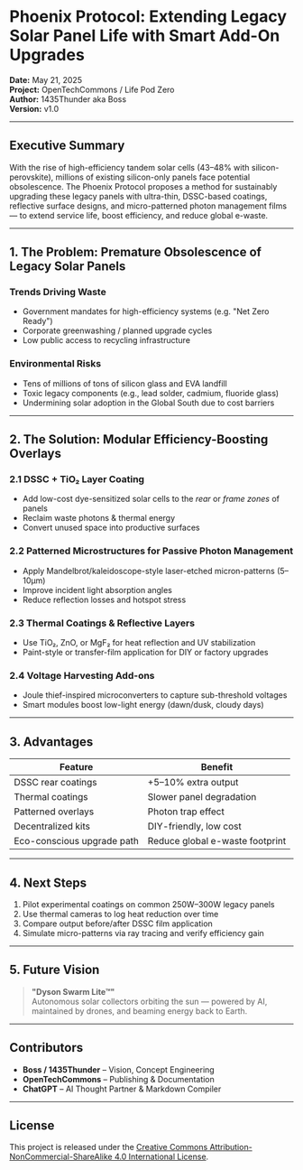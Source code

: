 # Phoenix Protocol: Extending Legacy Solar Panel Life with Smart Add-On Upgrades

**Date:** May 21, 2025  
**Project:** OpenTechCommons / Life Pod Zero  
**Author:** 1435Thunder aka Boss  
**Version:** v1.0  

---

## Executive Summary

With the rise of high-efficiency tandem solar cells (43–48% with silicon-perovskite), millions of existing silicon-only panels face potential obsolescence. The Phoenix Protocol proposes a method for sustainably upgrading these legacy panels with ultra-thin, DSSC-based coatings, reflective surface designs, and micro-patterned photon management films — to extend service life, boost efficiency, and reduce global e-waste.

---

## 1. The Problem: Premature Obsolescence of Legacy Solar Panels

### Trends Driving Waste
- Government mandates for high-efficiency systems (e.g. "Net Zero Ready")
- Corporate greenwashing / planned upgrade cycles
- Low public access to recycling infrastructure

### Environmental Risks
- Tens of millions of tons of silicon glass and EVA landfill
- Toxic legacy components (e.g., lead solder, cadmium, fluoride glass)
- Undermining solar adoption in the Global South due to cost barriers

---

## 2. The Solution: Modular Efficiency-Boosting Overlays

### 2.1 DSSC + TiO₂ Layer Coating
- Add low-cost dye-sensitized solar cells to the *rear* or *frame zones* of panels
- Reclaim waste photons & thermal energy
- Convert unused space into productive surfaces

### 2.2 Patterned Microstructures for Passive Photon Management
- Apply Mandelbrot/kaleidoscope-style laser-etched micron-patterns (5–10µm)
- Improve incident light absorption angles
- Reduce reflection losses and hotspot stress

### 2.3 Thermal Coatings & Reflective Layers
- Use TiO₂, ZnO, or MgF₂ for heat reflection and UV stabilization
- Paint-style or transfer-film application for DIY or factory upgrades

### 2.4 Voltage Harvesting Add-ons
- Joule thief-inspired microconverters to capture sub-threshold voltages
- Smart modules boost low-light energy (dawn/dusk, cloudy days)

---

## 3. Advantages

| Feature                     | Benefit |
|----------------------------|---------|
| DSSC rear coatings         | +5–10% extra output |
| Thermal coatings           | Slower panel degradation |
| Patterned overlays         | Photon trap effect |
| Decentralized kits         | DIY-friendly, low cost |
| Eco-conscious upgrade path | Reduce global e-waste footprint |

---

## 4. Next Steps

1. Pilot experimental coatings on common 250W–300W legacy panels
2. Use thermal cameras to log heat reduction over time
3. Compare output before/after DSSC film application
4. Simulate micro-patterns via ray tracing and verify efficiency gain

---

## 5. Future Vision

> **"Dyson Swarm Lite™"**  
> Autonomous solar collectors orbiting the sun — powered by AI, maintained by drones, and beaming energy back to Earth.

---

## Contributors

- **Boss / 1435Thunder** – Vision, Concept Engineering
- **OpenTechCommons** – Publishing & Documentation
- **ChatGPT** – AI Thought Partner & Markdown Compiler

---

## License

This project is released under the [Creative Commons Attribution-NonCommercial-ShareAlike 4.0 International License](https://creativecommons.org/licenses/by-nc-sa/4.0/).

